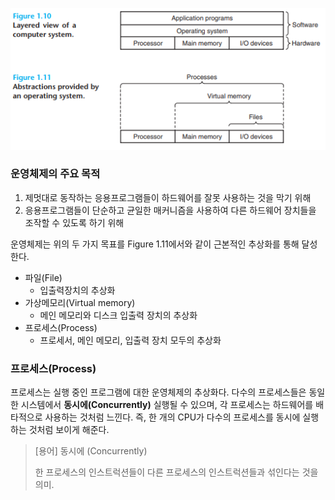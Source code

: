 ![운영체제](/images/20240415153309.png)
### 운영체제의 주요 목적
1. 제멋대로 동작하는 응용프로그램들이 하드웨어를 잘못 사용하는 것을 막기 위해
2. 응용프로그램들이 단순하고 균일한 매커니즘을 사용하여 다른 하드웨어 장치들을 
   조작할 수 있도록 하기 위해

운영체제는 위의 두 가지 목표를 Figure 1.11에서와 같이 근본적인 추상화를 통해 달성한다.
* 파일(File)
	* 입출력장치의 추상화
* 가상메모리(Virtual memory)
	* 메인 메모리와 디스크 입출력 장치의 추상화
* 프로세스(Process)
	* 프로세서, 메인 메모리, 입출력 장치 모두의 추상화

### 프로세스(Process)
프로세스는 실행 중인 프로그램에 대한 운영체제의 추상화다.
다수의 프로세스들은 동일한 시스템에서 **동시에(Concurrently)** 실행될 수 있으며,
각 프로세스는 하드웨어를 배타적으로 사용하는 것처럼 느낀다.
즉, 한 개의 CPU가 다수의 프로세스를 동시에 실행하는 것처럼 보이게 해준다.

>[용어] 동시에 (Concurrently)
>
>	한 프로세스의 인스트럭션들이 다른 프로세스의 인스트럭션들과 섞인다는 것을 의미.

